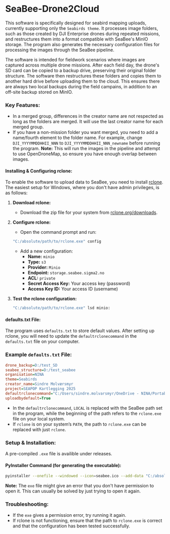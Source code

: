 
# SeaBee-Drone2Cloud

This software is specifically designed for seabird mapping uploads, currently supporting only the `Seabirds theme`. It processes image folders, such as those created by DJI Enterprise drones during repeated missions, and restructures them into a format compatible with SeaBee's MinIO storage. The program also generates the necessary configuration files for processing the images through the SeaBee pipeline.

The software is intended for fieldwork scenarios where images are captured across multiple drone missions. After each field day, the drone's SD card can be copied to a backup drive, preserving their original folder structure. The software then restructures these folders and copies them to another hard drive before uploading them to the cloud. This ensures there are always two local backups during the field campains, in addition to an off-site backup stored on MinIO.

### Key Features:
- In a merged group, differences in the creator name are not respected as long as the folders are merged. It will use the last creator name for each merged group.
- If you have a non-mission folder you want merged, you need to add a name/fourth element to the folder name. For example, change `DJI_YYYYMMDDHHII_NNN` to `DJI_YYYYMMDDHHII_NNN_newname` before running the program. **Note:** This will run the images in the pipeline and attempt to use OpenDroneMap, so ensure you have enough overlap between images.

#### Installing & Configuring rclone:

To enable the software to upload data to SeaBee, you need to install [rclone](https://rclone.org/install/). The easiest setup for Windows, where you don't have admin privileges, is as follows:

1. **Download rclone:**
   - Download the zip file for your system from [rclone.org/downloads](https://rclone.org/downloads/).
   
2. **Configure rclone:**
   - Open the command prompt and run:
   ```bash
   "C:/absolute/path/to/rclone.exe" config
   ```
   
   - Add a new configuration:
     - **Name:** `minio`
     - **Type:** `s3`
     - **Provider:** `Minio`
     - **Endpoint:** `storage.seabee.sigma2.no`
     - **ACL:** `private`
     - **Secret Access Key:** Your access key (password)
     - **Access Key ID:** Your access ID (username)

3. **Test the rclone configuration:**
   ```bash
   "C:/absolute/path/to/rclone.exe" lsd minio:
   ```

#### defaults.txt File:
The program uses `defaults.txt` to store default values. After setting up rclone, you will need to update the `defaultrclonecommand` in the `defaults.txt` file on your computer.

### Example `defaults.txt` File:

```ini
drone_backup=D:/test_SD
seabee_structure=D:/test_seabee
organisation=NINA
theme=Seabirds
creator_name=Sindre Molværsmyr
project=SEAPOP Kartlegging 2025
defaultrclonecommand="C:/Users/sindre.molvarsmyr/OneDrive - NINA/Portable tech/rclone-v1.60.1-windows-amd64/rclone.exe" copy LOCAL minio:seabirds/2024 --progress
uploadbydefault=True
```

- In the `defaultrclonecommand`, `LOCAL` is replaced with the SeaBee path set in the program, while the beginning of the path refers to the `rclone.exe` file on your local system.
- If `rclone` is on your system’s `PATH`, the path to `rclone.exe` can be replaced with just `rclone`.

### Setup & Installation:

A pre-compiled `.exe` file is availible under releases.

#### PyInstaller Command (for generating the executable):
```bash
pyinstaller --onefile --windowed --icon=seabee.ico --add-data "C:/absolute/path/to/location_icon.png;." --add-data "C:/absolute/path/to/seabee.ico;." app.py
```

**Note:** The `exe` file might give an error that you don't have permission to open it. This can usually be solved by just trying to open it again.

### Troubleshooting:
- If the `exe` gives a permission error, try running it again.
- If rclone is not functioning, ensure that the path to `rclone.exe` is correct and that the configuration has been tested successfully.

